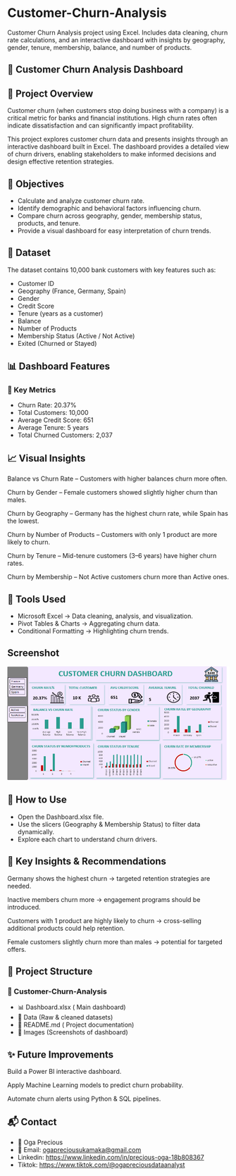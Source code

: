 # Customer-Churn-Analysis
Customer Churn Analysis project using Excel. Includes data cleaning, churn rate calculations, and an interactive dashboard with insights by geography, gender, tenure, membership, balance, and number of products.
## 🏦 Customer Churn Analysis Dashboard
## 📌 Project Overview

Customer churn (when customers stop doing business with a company) is a critical metric for banks and financial institutions. High churn rates often indicate dissatisfaction and can significantly impact profitability.

This project explores customer churn data and presents insights through an interactive dashboard built in Excel. The dashboard provides a detailed view of churn drivers, enabling stakeholders to make informed decisions and design effective retention strategies.

## 🎯 Objectives

* Calculate and analyze customer churn rate.
* Identify demographic and behavioral factors influencing churn.
* Compare churn across geography, gender, membership status, products, and tenure.
* Provide a visual dashboard for easy interpretation of churn trends.

## 📂 Dataset

The dataset contains 10,000 bank customers with key features such as:

* Customer ID
* Geography (France, Germany, Spain)
* Gender
* Credit Score
* Tenure (years as a customer)
* Balance
* Number of Products
* Membership Status (Active / Not Active)
* Exited (Churned or Stayed)

## 📊 Dashboard Features
### 🔑 Key Metrics

* Churn Rate: 20.37%
* Total Customers: 10,000
* Average Credit Score: 651
* Average Tenure: 5 years
* Total Churned Customers: 2,037

## 📈 Visual Insights

Balance vs Churn Rate – Customers with higher balances churn more often.

Churn by Gender – Female customers showed slightly higher churn than males.

Churn by Geography – Germany has the highest churn rate, while Spain has the lowest.

Churn by Number of Products – Customers with only 1 product are more likely to churn.

Churn by Tenure – Mid-tenure customers (3–6 years) have higher churn rates.

Churn by Membership – Not Active customers churn more than Active ones.

## 📌 Tools Used

*  Microsoft Excel → Data cleaning, analysis, and visualization.
*  Pivot Tables & Charts → Aggregating churn data.
* Conditional Formatting → Highlighting churn trends.

## Screenshot
![Customer Churn Dashboard](https://github.com/OgaPrecious/Customer-Churn-Analysis-/blob/main/customer%20churn%20dashboard.png)

## 🚀 How to Use

* Open the Dashboard.xlsx file.
* Use the slicers (Geography & Membership Status) to filter data dynamically.
* Explore each chart to understand churn drivers.

## 📢 Key Insights & Recommendations

Germany shows the highest churn → targeted retention strategies are needed.

Inactive members churn more → engagement programs should be introduced.

Customers with 1 product are highly likely to churn → cross-selling additional products could help retention.

Female customers slightly churn more than males → potential for targeted offers.

## 📌 Project Structure
### 📁 Customer-Churn-Analysis
*  📊 Dashboard.xlsx       ( Main dashboard)
*  📂 Data                 (Raw & cleaned datasets)
* 📜 README.md             ( Project documentation)
* 📂 Images                (Screenshots of dashboard)

## ✨ Future Improvements

Build a Power BI  interactive dashboard.

Apply Machine Learning models to predict churn probability.

Automate churn alerts using Python & SQL pipelines.

## 📬 Contact

* 👤 Oga Precious
* 📧 Email: ogapreciousukamaka@gmail.com
* Linkedin: https://www.linkedin.com/in/precious-oga-18b808367
* Tiktok: https://www.tiktok.com/@ogapreciousdataanalyst
